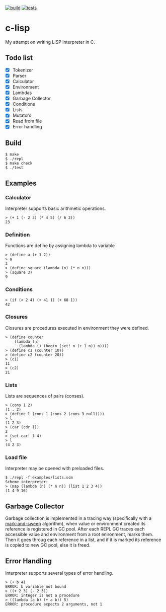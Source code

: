 [![build](https://github.com/maxrok98/c-lisp/actions/workflows/build.yml/badge.svg)](https://github.com/maxrok98/c-list/actions/workflows/build.yml)
[![tests](https://github.com/maxrok98/c-lisp/actions/workflows/tests.yml/badge.svg)](https://github.com/maxrok98/c-list/actions/workflows/tests.yml)

# c-lisp
 My attempt on writing LISP interpreter in C.

## Todo list
- [x] Tokenizer
- [x] Parser
- [x] Calculator
- [x] Environment
- [x] Lambdas
- [x] Garbage Collector 
- [x] Conditions
- [x] Lists
- [x] Mutators
- [x] Read from file
- [x] Error handling

## Build
```
$ make
$ ./repl
$ make check
$ ./test
```

## Examples

### Calculator
Interpreter supports basic arithmetic operations.
```
> (+ 1 (- 2 3) (* 4 5) (/ 6 2))
23
```

### Definition
Functions are define by assigning lambda to variable
```
> (define a (+ 1 2))
> a
3
> (define square (lambda (n) (* n n)))
> (square 3)
9

```

### Conditions
```
> (if (< 2 4) (+ 41 1) (+ 68 1))
42
```

### Closures
Closures are procedures executed in environment they were defined.
```
> (define counter
    (lambda (n)
      (lambda () (begin (set! n (+ 1 n)) n))))
> (define c1 (counter 10))
> (define c2 (counter 20))
> (c1)
11
> (c2)
21
```

### Lists
Lists are sequences of pairs (conses).
```
> (cons 1 2)
(1 . 2)
> (define l (cons 1 (cons 2 (cons 3 null))))
> l
(1 2 3)
> (car (cdr l))
2
> (set-car! l 4)
> l
(4 2 3)
```

### Load file
Interpreter may be opened with preloaded files.
```
$ ./repl -f examples/lists.scm
Scheme interpreter:
> (map (lambda (n) (* n n)) (list 1 2 3 4))
(1 4 9 16)
```


## Garbage Collector
 Garbage collection is implemented in a tracing way (specifically with a [mark-and-sweep](https://en.wikipedia.org/wiki/Tracing_garbage_collection#Na%C3%AFve_mark-and-sweep) algorithm), when value or environment created its reference is registered in GC pool.
After each REPL GC traces each accessible value and environment from a root enironment, marks them. Then it goes throug each reference in a list, and if it is marked its reference is copied to new GC pool, else it is freed.

## Error Handling
Interpreter supports several types of error handling.
```
> (+ b 4)
ERROR: b variable not bound
> ((+ 2 3) (- 2 3))
ERROR: integer is not a procedure
> ((lambda (a b) (+ a b)) 5)
ERROR: procedure expects 2 arguments, not 1
```
